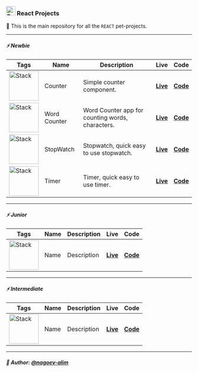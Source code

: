 ### <img width=25 src="https://skillicons.dev/icons?i=react"  alt="Reac"/> React Projects

👋 This is the main repository for all the `REACT` pet-projects.

----

##### ⚡️ Newbie

| **Tags**                                                                           | **Name**     | **Description**                                  | **Live**                                                                                | **Code**                                                                                               |
|------------------------------------------------------------------------------------|--------------|--------------------------------------------------|-----------------------------------------------------------------------------------------|--------------------------------------------------------------------------------------------------------|
| <img width="80" src="https://skillicons.dev/icons?i=html,css,react"  alt="Stack"/> | Counter      | Simple counter component.                        | [**Live**](https://npp-react-projects.vercel.app/projects/counter/dist/index.html)      | [**Code**](https://github.com/nagoev-alim/npp-react-projects/tree/master/projects/counter/source)      |
| <img width="80" src="https://skillicons.dev/icons?i=html,css,react"  alt="Stack"/> | Word Counter | Word Counter app for counting words, characters. | [**Live**](https://npp-react-projects.vercel.app/projects/word-counter/dist/index.html) | [**Code**](https://github.com/nagoev-alim/npp-react-projects/tree/master/projects/word-counter/source) |
| <img width="80" src="https://skillicons.dev/icons?i=html,css,react"  alt="Stack"/> | StopWatch    | Stopwatch, quick easy to use stopwatch.          | [**Live**](https://npp-react-projects.vercel.app/projects/stopwatch/dist/index.html)    | [**Code**](https://github.com/nagoev-alim/npp-react-projects/tree/master/projects/stopwatch/source)    |
| <img width="80" src="https://skillicons.dev/icons?i=html,css,react"  alt="Stack"/> | Timer        | Timer, quick easy to use timer.                  | [**Live**](https://npp-react-projects.vercel.app/projects/timer/dist/index.html)        | [**Code**](https://github.com/nagoev-alim/npp-react-projects/tree/master/projects/timer/source)        |

----

##### ⚡️ Junior

| **Tags**                                                                           | **Name** | **Description** | **Live**     | **Code**     |
|------------------------------------------------------------------------------------|----------|-----------------|--------------|--------------|
| <img width="80" src="https://skillicons.dev/icons?i=html,css,react"  alt="Stack"/> | Name     | Description     | [**Live**]() | [**Code**]() |

----

##### ⚡️ Intermediate

| **Tags**                                                                           | **Name** | **Description** | **Live**     | **Code**     |
|------------------------------------------------------------------------------------|----------|-----------------|--------------|--------------|
| <img width="80" src="https://skillicons.dev/icons?i=html,css,react"  alt="Stack"/> | Name     | Description     | [**Live**]() | [**Code**]() |

----

##### 🙌 Author: [@nagoev-alim](https://github.com/nagoev-alim)
